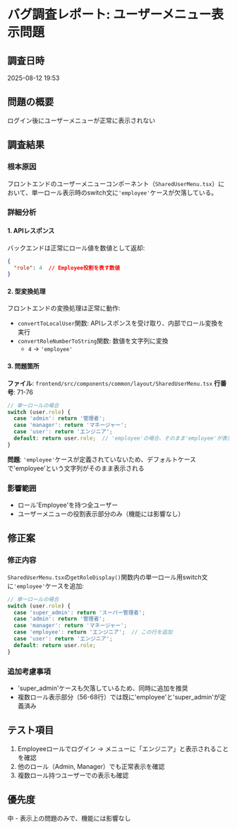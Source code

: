 # バグ調査レポート: ユーザーメニュー表示問題

## 調査日時
2025-08-12 19:53

## 問題の概要
ログイン後にユーザーメニューが正常に表示されない

## 調査結果

### 根本原因
フロントエンドのユーザーメニューコンポーネント（`SharedUserMenu.tsx`）において、単一ロール表示時のswitch文に`'employee'`ケースが欠落している。

### 詳細分析

#### 1. APIレスポンス
バックエンドは正常にロール値を数値として返却:
```json
{
  "role": 4  // Employee役割を表す数値
}
```

#### 2. 型変換処理
フロントエンドの変換処理は正常に動作:
- `convertToLocalUser`関数: APIレスポンスを受け取り、内部でロール変換を実行
- `convertRoleNumberToString`関数: 数値を文字列に変換
  - `4` → `'employee'`

#### 3. 問題箇所
**ファイル**: `frontend/src/components/common/layout/SharedUserMenu.tsx`
**行番号**: 71-76

```typescript
// 単一ロールの場合
switch (user.role) {
  case 'admin': return '管理者';
  case 'manager': return 'マネージャー';
  case 'user': return 'エンジニア';
  default: return user.role;  // 'employee'の場合、そのまま'employee'が表示される
}
```

**問題**: `'employee'`ケースが定義されていないため、デフォルトケースで'employee'という文字列がそのまま表示される

### 影響範囲
- ロール'Employee'を持つ全ユーザー
- ユーザーメニューの役割表示部分のみ（機能には影響なし）

## 修正案

### 修正内容
`SharedUserMenu.tsx`の`getRoleDisplay()`関数内の単一ロール用switch文に`'employee'`ケースを追加:

```typescript
// 単一ロールの場合
switch (user.role) {
  case 'super_admin': return 'スーパー管理者';
  case 'admin': return '管理者';
  case 'manager': return 'マネージャー';
  case 'employee': return 'エンジニア';  // この行を追加
  case 'user': return 'エンジニア';
  default: return user.role;
}
```

### 追加考慮事項
- 'super_admin'ケースも欠落しているため、同時に追加を推奨
- 複数ロール表示部分（56-68行）では既に'employee'と'super_admin'が定義済み

## テスト項目
1. Employeeロールでログイン → メニューに「エンジニア」と表示されることを確認
2. 他のロール（Admin, Manager）でも正常表示を確認
3. 複数ロール持つユーザーでの表示も確認

## 優先度
中 - 表示上の問題のみで、機能には影響なし